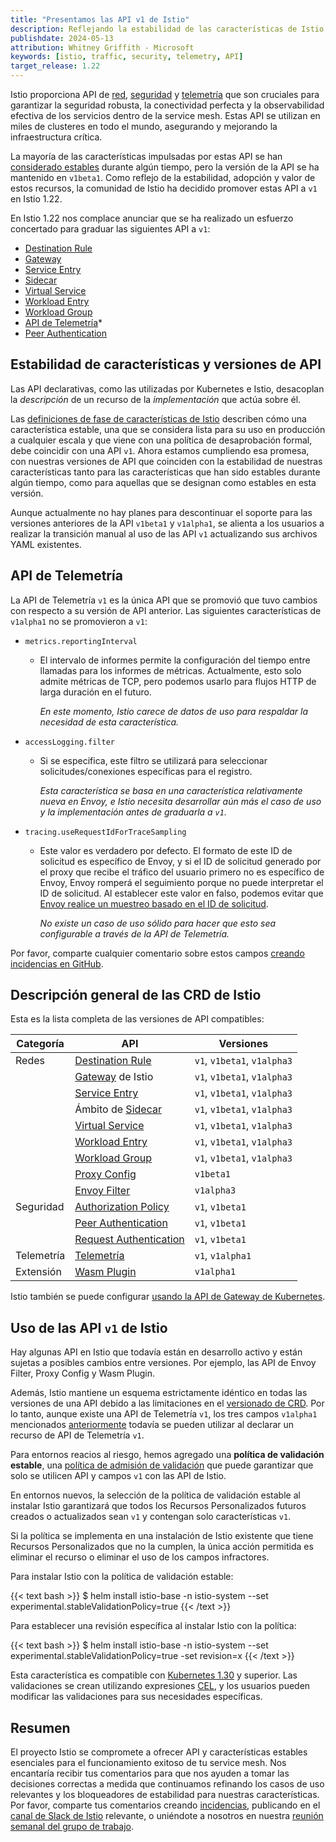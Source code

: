 ```yaml
---
title: "Presentamos las API v1 de Istio"
description: Reflejando la estabilidad de las características de Istio, nuestras API de red, seguridad y telemetría se promueven a v1 en 1.22.
publishdate: 2024-05-13
attribution: Whitney Griffith - Microsoft
keywords: [istio, traffic, security, telemetry, API]
target_release: 1.22
---
```


Istio proporciona API de [red](/es/docs/reference/config/networking/), [seguridad](/es/docs/reference/config/security/) y [telemetría](/es/docs/reference/config/telemetry/) que son cruciales para garantizar la seguridad robusta, la conectividad perfecta y la observabilidad efectiva de los servicios dentro de la service mesh. Estas API se utilizan en miles de clusteres en todo el mundo, asegurando y mejorando la infraestructura crítica.

La mayoría de las características impulsadas por estas API se han [considerado estables](/es/docs/releases/feature-stages/) durante algún tiempo, pero la versión de la API se ha mantenido en `v1beta1`. Como reflejo de la estabilidad, adopción y valor de estos recursos, la comunidad de Istio ha decidido promover estas API a `v1` en Istio 1.22.

En Istio 1.22 nos complace anunciar que se ha realizado un esfuerzo concertado para graduar las siguientes API a `v1`:
* [Destination Rule](/es/docs/reference/config/networking/destination-rule/)
* [Gateway](/es/docs/reference/config/networking/gateway/)
* [Service Entry](/es/docs/reference/config/networking/service-entry/)
* [Sidecar](/es/docs/reference/config/networking/sidecar/)
* [Virtual Service](/es/docs/reference/config/networking/virtual-service/)
* [Workload Entry](/es/docs/reference/config/networking/workload-entry/)
* [Workload Group](/es/docs/reference/config/networking/workload-group/)
* [API de Telemetría](/es/docs/reference/config/telemetry/)*
* [Peer Authentication](/es/docs/reference/config/security/peer_authentication/)

## Estabilidad de características y versiones de API

Las API declarativas, como las utilizadas por Kubernetes e Istio, desacoplan la _descripción_ de un recurso de la _implementación_ que actúa sobre él.

Las [definiciones de fase de características de Istio](/es/docs/releases/feature-stages/) describen cómo una característica estable, una que se considera lista para su uso en producción a cualquier escala y que viene con una política de desaprobación formal, debe coincidir con una API `v1`. Ahora estamos cumpliendo esa promesa, con nuestras versiones de API que coinciden con la estabilidad de nuestras características tanto para las características que han sido estables durante algún tiempo, como para aquellas que se designan como estables en esta versión.

Aunque actualmente no hay planes para descontinuar el soporte para las versiones anteriores de la API `v1beta1` y `v1alpha1`, se alienta a los usuarios a realizar la transición manual al uso de las API `v1` actualizando sus archivos YAML existentes.

## API de Telemetría

La API de Telemetría `v1` es la única API que se promovió que tuvo cambios con respecto a su versión de API anterior. Las siguientes características de `v1alpha1` no se promovieron a `v1`:
* `metrics.reportingInterval`
    * El intervalo de informes permite la configuración del tiempo entre llamadas para los informes de métricas. Actualmente, esto solo admite métricas de TCP, pero podemos usarlo para flujos HTTP de larga duración en el futuro.

      _En este momento, Istio carece de datos de uso para respaldar la necesidad de esta característica._
* `accessLogging.filter`
    * Si se especifica, este filtro se utilizará para seleccionar solicitudes/conexiones específicas para el registro.

      _Esta característica se basa en una característica relativamente nueva en Envoy, e Istio necesita desarrollar aún más el caso de uso y la implementación antes de graduarla a `v1`._
* `tracing.useRequestIdForTraceSampling`
    * Este valor es verdadero por defecto. El formato de este ID de solicitud es específico de Envoy, y si el ID de solicitud generado por el proxy que recibe el tráfico del usuario primero no es específico de Envoy, Envoy romperá el seguimiento porque no puede interpretar el ID de solicitud. Al establecer este valor en falso, podemos evitar que [Envoy realice un muestreo basado en el ID de solicitud](https://www.envoyproxy.io/docs/envoy/latest/intro/arch_overview/observability/tracing#trace-context-propagation).

      _No existe un caso de uso sólido para hacer que esto sea configurable a través de la API de Telemetría._

Por favor, comparte cualquier comentario sobre estos campos [creando incidencias en GitHub](https://github.com/istio/istio/issues).

## Descripción general de las CRD de Istio

Esta es la lista completa de las versiones de API compatibles:

| Categoría | API | Versiones |
| ---------|-----|----------|
| Redes | [Destination Rule](/es/docs/reference/config/networking/destination-rule/) |  `v1`, `v1beta1`, `v1alpha3` |
| | [Gateway](/es/docs/reference/config/networking/gateway/) de Istio |  `v1`, `v1beta1`, `v1alpha3` |
| | [Service Entry](/es/docs/reference/config/networking/service-entry/) |  `v1`, `v1beta1`, `v1alpha3` |
| | Ámbito de [Sidecar](/es/docs/reference/config/networking/sidecar/) |  `v1`, `v1beta1`, `v1alpha3` |
| | [Virtual Service](/es/docs/reference/config/networking/virtual-service/) |  `v1`, `v1beta1`, `v1alpha3` |
| | [Workload Entry](/es/docs/reference/config/networking/workload-entry/) |  `v1`, `v1beta1`, `v1alpha3` |
| | [Workload Group](/es/docs/reference/config/networking/workload-group/) |  `v1`, `v1beta1`, `v1alpha3` |
| | [Proxy Config](/es/docs/reference/config/networking/proxy-config/) |  `v1beta1` |
| | [Envoy Filter](/es/docs/reference/config/networking/envoy-filter/) |  `v1alpha3` |
| Seguridad  | [Authorization Policy](/es/docs/reference/config/security/authorization-policy/) |  `v1`, `v1beta1` |
| | [Peer Authentication](/es/docs/reference/config/security/peer_authentication/) |  `v1`, `v1beta1` |
| | [Request Authentication](/es/docs/reference/config/security/request_authentication/) |  `v1`, `v1beta1` |
| Telemetría | [Telemetría](/es/docs/reference/config/telemetry/) |  `v1`, `v1alpha1` |
| Extensión | [Wasm Plugin](/es/docs/reference/config/proxy_extensions/wasm-plugin/) |  `v1alpha1` |

Istio también se puede configurar [usando la API de Gateway de Kubernetes](/es/docs/setup/getting-started/).

## Uso de las API `v1` de Istio

Hay algunas API en Istio que todavía están en desarrollo activo y están sujetas a posibles cambios entre versiones. Por ejemplo, las API de Envoy Filter, Proxy Config y Wasm Plugin.

Además, Istio mantiene un esquema estrictamente idéntico en todas las versiones de una API debido a las limitaciones en el [versionado de CRD](https://kubernetes.io/docs/tasks/extend-kubernetes/custom-resources/custom-resource-definition-versioning/). Por lo tanto, aunque existe una API de Telemetría `v1`, los tres campos `v1alpha1` mencionados [anteriormente](#telemetry-api) todavía se pueden utilizar al declarar un recurso de API de Telemetría `v1`.

Para entornos reacios al riesgo, hemos agregado una **política de validación estable**, una [política de admisión de validación](https://kubernetes.io/docs/reference/access-authn-authz/validating-admission-policy/) que puede garantizar que solo se utilicen API y campos `v1` con las API de Istio.

En entornos nuevos, la selección de la política de validación estable al instalar Istio garantizará que todos los Recursos Personalizados futuros creados o actualizados sean `v1` y contengan solo características `v1`.

Si la política se implementa en una instalación de Istio existente que tiene Recursos Personalizados que no la cumplen, la única acción permitida es eliminar el recurso o eliminar el uso de los campos infractores.

Para instalar Istio con la política de validación estable:

{{< text bash >}}
$ helm install istio-base -n istio-system --set experimental.stableValidationPolicy=true
{{< /text >}}

Para establecer una revisión específica al instalar Istio con la política:

{{< text bash >}}
$ helm install istio-base -n istio-system --set experimental.stableValidationPolicy=true -set revision=x
{{< /text >}}

Esta característica es compatible con [Kubernetes 1.30](https://kubernetes.io/docs/reference/access-authn-authz/validating-admission-policy/) y superior. Las validaciones se crean utilizando expresiones [CEL](https://github.com/google/cel-spec), y los usuarios pueden modificar las validaciones para sus necesidades específicas.

## Resumen

El proyecto Istio se compromete a ofrecer API y características estables esenciales para el funcionamiento exitoso de tu service mesh. Nos encantaría recibir tus comentarios para que nos ayuden a tomar las decisiones correctas a medida que continuamos refinando los casos de uso relevantes y los bloqueadores de estabilidad para nuestras características. Por favor, comparte tus comentarios creando [incidencias](https://github.com/istio/istio/issues), publicando en el [canal de Slack de Istio](https://slack.istio.io/) relevante, o uniéndote a nosotros en nuestra [reunión semanal del grupo de trabajo](https://github.com/istio/community/blob/master/WORKING-GROUPS.md#working-group-meetings).
